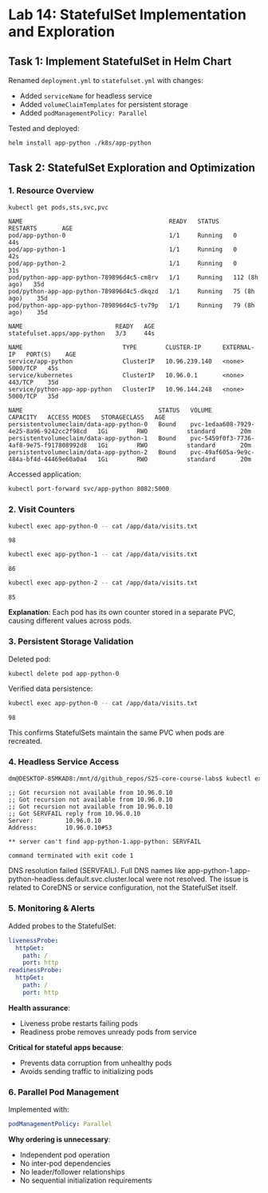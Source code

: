 # Lab 14: StatefulSet Implementation and Exploration

## Task 1: Implement StatefulSet in Helm Chart

Renamed `deployment.yml` to `statefulset.yml` with changes:
- Added `serviceName` for headless service
- Added `volumeClaimTemplates` for persistent storage
- Added `podManagementPolicy: Parallel`

Tested and deployed:
```bash
helm install app-python ./k8s/app-python
```

## Task 2: StatefulSet Exploration and Optimization

### 1. Resource Overview

```bash
kubectl get pods,sts,svc,pvc
```

```text
NAME                                         READY   STATUS    RESTARTS       AGE
pod/app-python-0                             1/1     Running   0              44s
pod/app-python-1                             1/1     Running   0              42s
pod/app-python-2                             1/1     Running   0              31s
pod/python-app-app-python-789896d4c5-cm8rv   1/1     Running   112 (8h ago)   35d
pod/python-app-app-python-789896d4c5-dkqzd   1/1     Running   75 (8h ago)    35d
pod/python-app-app-python-789896d4c5-tv79p   1/1     Running   79 (8h ago)    35d

NAME                          READY   AGE
statefulset.apps/app-python   3/3     44s

NAME                            TYPE        CLUSTER-IP      EXTERNAL-IP   PORT(S)    AGE
service/app-python              ClusterIP   10.96.239.140   <none>        5000/TCP   45s
service/kubernetes              ClusterIP   10.96.0.1       <none>        443/TCP    35d
service/python-app-app-python   ClusterIP   10.96.144.248   <none>        5000/TCP   35d

NAME                                      STATUS   VOLUME                                     CAPACITY   ACCESS MODES   STORAGECLASS   AGE
persistentvolumeclaim/data-app-python-0   Bound    pvc-1edaa608-7929-4e25-8a96-9242cc2f98cd   1Gi        RWO           standard       20m
persistentvolumeclaim/data-app-python-1   Bound    pvc-5459f0f3-7736-4af8-9e75-f917808992d8   1Gi        RWO           standard       20m
persistentvolumeclaim/data-app-python-2   Bound    pvc-49af605a-9e9c-484a-bf4d-44469e60a0a4   1Gi        RWO           standard       20m
```

Accessed application:
```bash
kubectl port-forward svc/app-python 8082:5000
```

### 2. Visit Counters

```bash
kubectl exec app-python-0 -- cat /app/data/visits.txt
```
```text
98
```

```bash
kubectl exec app-python-1 -- cat /app/data/visits.txt
```
```text
86
```

```bash
kubectl exec app-python-2 -- cat /app/data/visits.txt
```
```text
85
```

**Explanation**: Each pod has its own counter stored in a separate PVC, causing different values across pods.

### 3. Persistent Storage Validation

Deleted pod:
```bash
kubectl delete pod app-python-0
```

Verified data persistence:
```bash
kubectl exec app-python-0 -- cat /app/data/visits.txt
```
```text
98
```

This confirms StatefulSets maintain the same PVC when pods are recreated.

### 4. Headless Service Access

```bash
dm@DESKTOP-85MKAD8:/mnt/d/github_repos/S25-core-course-labs$ kubectl exec -it app-python-0 -- nslookup app-python-1.app-python
```

```text
;; Got recursion not available from 10.96.0.10
;; Got recursion not available from 10.96.0.10
;; Got recursion not available from 10.96.0.10
;; Got SERVFAIL reply from 10.96.0.10
Server:         10.96.0.10
Address:        10.96.0.10#53

** server can't find app-python-1.app-python: SERVFAIL

command terminated with exit code 1
```

DNS resolution failed (SERVFAIL). Full DNS names like app-python-1.app-python-headless.default.svc.cluster.local were not resolved.
The issue is related to CoreDNS or service configuration, not the StatefulSet itself.



### 5. Monitoring & Alerts

Added probes to the StatefulSet:
```yaml
livenessProbe:
  httpGet:
    path: /
    port: http
readinessProbe:
  httpGet:
    path: /
    port: http
```

**Health assurance**:
- Liveness probe restarts failing pods
- Readiness probe removes unready pods from service

**Critical for stateful apps because**:
- Prevents data corruption from unhealthy pods
- Avoids sending traffic to initializing pods

### 6. Parallel Pod Management

Implemented with:
```yaml
podManagementPolicy: Parallel
```

**Why ordering is unnecessary**:
- Independent pod operation
- No inter-pod dependencies
- No leader/follower relationships
- No sequential initialization requirements